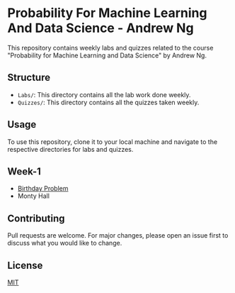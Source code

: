 # Probability For Machine Learning And Data Science - Andrew Ng

This repository contains weekly labs and quizzes related to the course "Probability for Machine Learning and Data Science" by Andrew Ng.

## Structure

- `Labs/`: This directory contains all the lab work done weekly.
- `Quizzes/`: This directory contains all the quizzes taken weekly.

## Usage

To use this repository, clone it to your local machine and navigate to the respective directories for labs and quizzes.

## Week-1  
+ [Birthday Problem](https://github.com/AyeshaIrshad1337/Probability_For_Machine_Learning_And_data_Sciene_AndrewNg/blob/main/Week%201/C3_W1_Lab_1_Monty_Hall.ipynb)
+ Monty Hall 
## Contributing

Pull requests are welcome. For major changes, please open an issue first to discuss what you would like to change.

## License

[MIT](https://choosealicense.com/licenses/mit/)
